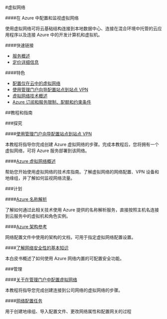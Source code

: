
<properties linkid="dev-net-Networking" urlDisplayName="Windows Azure Networking" pageTitle="虚拟网络 - Azure 微软云" metaKeywords="Networking,虚拟网络,托管应用,数据中心,虚拟机,站点到站点VPN,名称解析,Azure 门户" description="在 Azure 中配置和监视虚拟网络。使用虚拟网络可将云基础结构连接到本地数据中心、连接在混合环境中托管的云应用程序以及连接 Azure 中的开发计算机和虚拟机。" metaCanonical="" services="Networking" documentationCenter="Services" title="Configure and monitor virtual networks in Azure" authors="" solutions="" manager="" editor="" />
<tags ms.service="Networking"
    ms.date="11/28/2014"
    wacn.date="04/11/2015"
    />



#虚拟网络

####在 Azure 中配置和监视虚拟网络</h4>

使用虚拟网络可将云基础结构连接到本地数据中心、连接在混合环境中托管的云应用程序以及连接 Azure 中的开发计算机和虚拟机。

####快速链接

-   [服务概述](/home/features/networking/)
-   [定价详细信息](/pricing/details/networking/)
      
####特色

-   [配置仅在云中的虚拟网络](http://msdn.microsoft.com/zh-cn/library/azure/dn631643.aspx)
-   [使用管理门户向导配置站点到站点 VPN](http://msdn.microsoft.com/zh-cn/library/azure/dn133795.aspx)
-   [虚拟网络技术概述](http://msdn.microsoft.com/zh-cn/library/azure/jj156007.aspx)
-   [Azure 订阅和服务限制、配额和约束条件](/zh-cn/documentation/articles/azure-subscription-service-limits/)

##教程和指南

###探究

####[使用管理门户向导配置站点到站点 VPN](http://msdn.microsoft.com/zh-cn/library/azure/dn133795.aspx)

本教程将指导你完成创建 Azure 虚拟网络的步骤。完成本教程后，您将拥有一个虚拟网络，可将 Azure 服务部署到该网络。

####[Azure 虚拟网络概述](http://msdn.microsoft.com/zh-cn/library/azure/jj156007.aspx)

帮助您开始使用虚拟网络的技术库指南。了解虚拟网络的网络配置、VPN 设备和地缘组，并了解如何监视网络流量。

###计划

####[Azure 名称解析](http://msdn.microsoft.com/zh-cn/library/azure/jj156088.aspx)

了解如何通过此相关技术使用 Azure 提供的名称解析服务，直接按照主机名连接到云服务中的虚拟机和角色实例。

####[Azure 架构参考](http://msdn.microsoft.com/library/azure/dd179398)      

网络配置文件中使用的架构的文档，可用于指定虚拟网络配置设置。</p>

####[了解网络安全性的基本知识](http://go.microsoft.com/fwlink/p/?linkid=389558&clcid=0x804)

本白皮书概述了如何使用 Azure 网络内置的可配置安全功能。      

###管理

####[关于在管理门户中配置虚拟网络](http://msdn.microsoft.com/zh-cn/library/azure/jj156074.aspx)

本教程将指导您完成创建连接到公司网络的虚拟网络的步骤。

####[网络配置任务](http://msdn.microsoft.com/zh-cn/library/azure/jj156206.aspx)

用于创建地缘组、导入配置文件、更改网络属性和配置网关的过程


